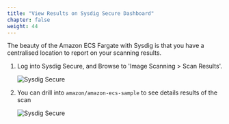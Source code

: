 ```yaml
---
title: "View Results on Sysdig Secure Dashboard"
chapter: false
weight: 44
---
```


The beauty of the Amazon ECS Fargate with Sysdig is that you have a centralised location to report on your scanning results.

1. Log into Sysdig Secure, and Browse to 'Image Scanning > Scan Results'.

    ![Sysdig Secure](/images/40_module_2/SysdigSecure02.png)


2. You can drill into `amazon/amazon-ecs-sample` to see details results of the scan

    ![Sysdig Secure](/images/40_module_2/SysdigSecure03.png "image_tooltip")
